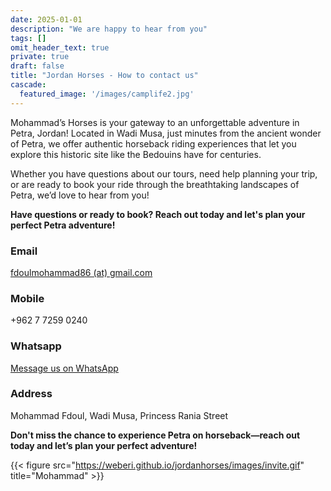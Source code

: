 ```yaml
---
date: 2025-01-01
description: "We are happy to hear from you"
tags: []
omit_header_text: true
private: true
draft: false
title: "Jordan Horses - How to contact us"
cascade:
  featured_image: '/images/camplife2.jpg'
---
```



Mohammad’s Horses is your gateway to an unforgettable adventure in Petra, Jordan! Located in Wadi Musa, just minutes from the ancient wonder of Petra, we offer authentic horseback riding experiences that let you explore this historic site like the Bedouins have for centuries.

Whether you have questions about our tours, need help planning your trip, or are ready to book your ride through the breathtaking landscapes of Petra, we’d love to hear from you!



**Have questions or ready to book? Reach out today and let's plan your perfect Petra adventure!**




 ### Email  

 [fdoulmohammad86 (at) gmail.com](mailto:fdoulmohammad86@gmail.com?subject=Inquiry%20about%20Petra%20Tours)


### Mobile 
  +962 7 7259 0240


 ###  Whatsapp
 [Message us on WhatsApp](https://wa.me/962772590240)




### Address
Mohammad Fdoul, Wadi Musa, Princess Rania Street


**Don't miss the chance to experience Petra on horseback—reach out today and let’s plan your perfect adventure!**


{{< figure src="https://weberi.github.io/jordanhorses/images/invite.gif" title="Mohammad" >}}